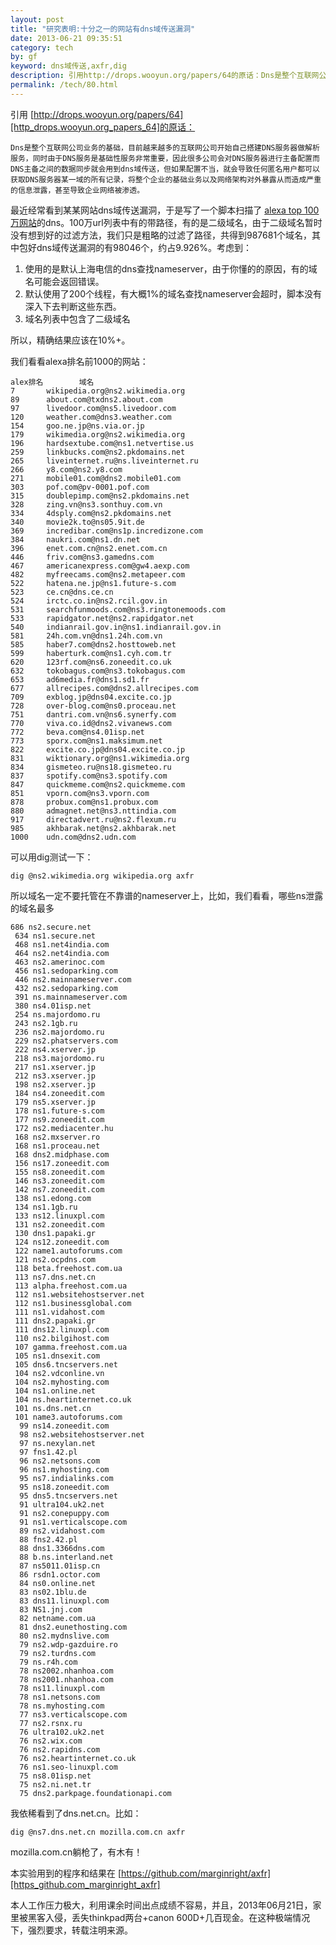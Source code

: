 ```yaml
---
layout: post
title: "研究表明:十分之一的网站有dns域传送漏洞"
date: 2013-06-21 09:35:51
category: tech
by: gf
keyword: dns域传送,axfr,dig
description: 引用http://drops.wooyun.org/papers/64的原话：Dns是整个互联网公司业务的基础，目前越来越多的互联网公司开始自己搭建DNS服务器做解析服务，同时由于DNS服务是基础性服务非常
permalink: /tech/80.html
---
```

引用 [http://drops.wooyun.org/papers/64][http_drops.wooyun.org_papers_64]的原话：

    Dns是整个互联网公司业务的基础，目前越来越多的互联网公司开始自己搭建DNS服务器做解析服务，同时由于DNS服务是基础性服务非常重要，因此很多公司会对DNS服务器进行主备配置而DNS主备之间的数据同步就会用到dns域传送，但如果配置不当，就会导致任何匿名用户都可以获取DNS服务器某一域的所有记录，将整个企业的基础业务以及网络架构对外暴露从而造成严重的信息泄露，甚至导致企业网络被渗透。

最近经常看到某某网站dns域传送漏洞，于是写了一个脚本扫描了 [alexa top 100万网站][alexa top 100]的dns。100万url列表中有的带路径，有的是二级域名，由于二级域名暂时没有想到好的过滤方法，我们只是粗略的过滤了路径，共得到987681个域名，其中包好dns域传送漏洞的有98046个，约占9.926%。考虑到：

1.  使用的是默认上海电信的dns查找nameserver，由于你懂的的原因，有的域名可能会返回错误。
2.  默认使用了200个线程，有大概1%的域名查找nameserver会超时，脚本没有深入下去判断这些东西。
3.  域名列表中包含了二级域名

所以，精确结果应该在10%+。

我们看看alexa排名前1000的网站：

    alex排名        域名
    7       wikipedia.org@ns2.wikimedia.org
    89      about.com@txdns2.about.com
    97      livedoor.com@ns5.livedoor.com
    120     weather.com@dns3.weather.com
    154     goo.ne.jp@ns.via.or.jp
    179     wikimedia.org@ns2.wikimedia.org
    196     hardsextube.com@ns1.netvertise.us
    259     linkbucks.com@ns2.pkdomains.net
    265     liveinternet.ru@ns.liveinternet.ru
    266     y8.com@ns2.y8.com
    271     mobile01.com@dns2.mobile01.com
    303     pof.com@pv-0001.pof.com
    315     doublepimp.com@ns2.pkdomains.net
    328     zing.vn@ns3.sonthuy.com.vn
    334     4dsply.com@ns2.pkdomains.net
    340     movie2k.to@ns05.9it.de
    369     incredibar.com@ns1p.incredizone.com
    384     naukri.com@ns1.dn.net
    396     enet.com.cn@ns2.enet.com.cn
    446     friv.com@ns3.gamedns.com
    467     americanexpress.com@gw4.aexp.com
    482     myfreecams.com@ns2.metapeer.com
    522     hatena.ne.jp@ns1.future-s.com
    523     ce.cn@dns.ce.cn
    524     irctc.co.in@ns2.rcil.gov.in
    531     searchfunmoods.com@ns3.ringtonemoods.com
    533     rapidgator.net@ns2.rapidgator.net
    540     indianrail.gov.in@ns1.indianrail.gov.in
    581     24h.com.vn@dns1.24h.com.vn
    585     haber7.com@dns2.hosttoweb.net
    599     haberturk.com@ns1.cyh.com.tr
    620     123rf.com@ns6.zoneedit.co.uk
    632     tokobagus.com@ns3.tokobagus.com
    653     ad6media.fr@dns1.sd1.fr
    677     allrecipes.com@dns2.allrecipes.com
    709     exblog.jp@dns04.excite.co.jp
    728     over-blog.com@ns0.proceau.net
    751     dantri.com.vn@ns6.synerfy.com
    770     viva.co.id@dns2.vivanews.com
    772     beva.com@ns4.01isp.net
    773     sporx.com@ns1.maksimum.net
    822     excite.co.jp@dns04.excite.co.jp
    831     wiktionary.org@ns1.wikimedia.org
    834     gismeteo.ru@ns18.gismeteo.ru
    837     spotify.com@ns3.spotify.com
    847     quickmeme.com@ns2.quickmeme.com
    851     vporn.com@ns3.vporn.com
    878     probux.com@ns1.probux.com
    880     admagnet.net@ns3.nttindia.com
    917     directadvert.ru@ns2.flexum.ru
    985     akhbarak.net@ns2.akhbarak.net
    1000    udn.com@dns2.udn.com

可以用dig测试一下：

    dig @ns2.wikimedia.org wikipedia.org axfr

所以域名一定不要托管在不靠谱的nameserver上，比如，我们看看，哪些ns泄露的域名最多

    686 ns2.secure.net
     634 ns1.secure.net
     468 ns1.net4india.com
     464 ns2.net4india.com
     463 ns2.amerinoc.com
     456 ns1.sedoparking.com
     446 ns2.mainnameserver.com
     432 ns2.sedoparking.com
     391 ns.mainnameserver.com
     380 ns4.01isp.net
     254 ns.majordomo.ru
     243 ns2.1gb.ru
     236 ns2.majordomo.ru
     229 ns2.phatservers.com
     222 ns4.xserver.jp
     218 ns3.majordomo.ru
     217 ns1.xserver.jp
     212 ns3.xserver.jp
     198 ns2.xserver.jp
     184 ns4.zoneedit.com
     179 ns5.xserver.jp
     178 ns1.future-s.com
     177 ns9.zoneedit.com
     172 ns2.mediacenter.hu
     168 ns2.mxserver.ro
     168 ns1.proceau.net
     168 dns2.midphase.com
     156 ns17.zoneedit.com
     155 ns8.zoneedit.com
     146 ns3.zoneedit.com
     142 ns7.zoneedit.com
     138 ns1.edong.com
     134 ns1.1gb.ru
     133 ns12.linuxpl.com
     131 ns2.zoneedit.com
     130 dns1.papaki.gr
     124 ns12.zoneedit.com
     122 name1.autoforums.com
     121 ns2.ocpdns.com
     118 beta.freehost.com.ua
     113 ns7.dns.net.cn
     113 alpha.freehost.com.ua
     112 ns1.websitehostserver.net
     112 ns1.businessglobal.com
     111 ns1.vidahost.com
     111 dns2.papaki.gr
     111 dns12.linuxpl.com
     110 ns2.bilgihost.com
     107 gamma.freehost.com.ua
     105 ns1.dnsexit.com
     105 dns6.tncservers.net
     104 ns2.vdconline.vn
     104 ns2.myhosting.com
     104 ns1.online.net
     104 ns.heartinternet.co.uk
     101 ns.dns.net.cn
     101 name3.autoforums.com
      99 ns14.zoneedit.com
      98 ns2.websitehostserver.net
      97 ns.nexylan.net
      97 fns1.42.pl
      96 ns2.netsons.com
      96 ns1.myhosting.com
      95 ns7.indialinks.com
      95 ns18.zoneedit.com
      95 dns5.tncservers.net
      91 ultra104.uk2.net
      91 ns2.conepuppy.com
      91 ns1.verticalscope.com
      89 ns2.vidahost.com
      88 fns2.42.pl
      88 dns1.3366dns.com
      88 b.ns.interland.net
      87 ns5011.01isp.cn
      86 rsdn1.octor.com
      84 ns0.online.net
      83 ns02.1blu.de
      83 dns11.linuxpl.com
      83 NS1.jnj.com
      82 netname.com.ua
      81 dns2.eunethosting.com
      80 ns2.mydnslive.com
      79 ns2.wdp-gazduire.ro
      79 ns2.turdns.com
      79 ns.r4h.com
      78 ns2002.nhanhoa.com
      78 ns2001.nhanhoa.com
      78 ns11.linuxpl.com
      78 ns1.netsons.com
      78 ns.myhosting.com
      77 ns3.verticalscope.com
      77 ns2.rsnx.ru
      76 ultra102.uk2.net
      76 ns2.wix.com
      76 ns2.rapidns.com
      76 ns2.heartinternet.co.uk
      76 ns1.seo-linuxpl.com
      75 ns8.01isp.net
      75 ns2.ni.net.tr
      75 dns2.parkpage.foundationapi.com

我依稀看到了dns.net.cn。比如：

    dig @ns7.dns.net.cn mozilla.com.cn axfr

mozilla.com.cn躺枪了，有木有！

本实验用到的程序和结果在 [https://github.com/marginright/axfr][https_github.com_marginright_axfr]

本人工作压力极大，利用课余时间出点成绩不容易，并且，2013年06月21日，家里被黑客入侵，丢失thinkpad两台+canon 600D+几百现金。在这种极端情况下，强烈要求，转载注明来源。


[http_drops.wooyun.org_papers_64]: http://drops.wooyun.org/papers/64
[alexa top 100]: http://s3.amazonaws.com/alexa-static/top-1m.csv.zip
[https_github.com_marginright_axfr]: https://github.com/marginright/axfr
